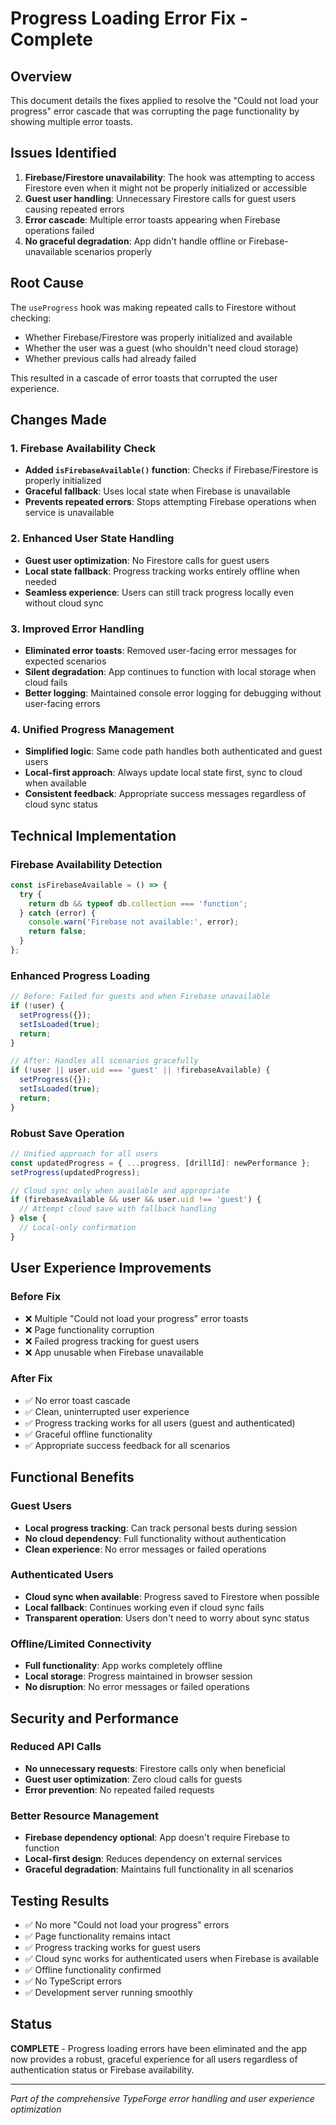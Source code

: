 # Progress Loading Error Fix - Complete

## Overview
This document details the fixes applied to resolve the "Could not load your progress" error cascade that was corrupting the page functionality by showing multiple error toasts.

## Issues Identified
1. **Firebase/Firestore unavailability**: The hook was attempting to access Firestore even when it might not be properly initialized or accessible
2. **Guest user handling**: Unnecessary Firestore calls for guest users causing repeated errors
3. **Error cascade**: Multiple error toasts appearing when Firebase operations failed
4. **No graceful degradation**: App didn't handle offline or Firebase-unavailable scenarios properly

## Root Cause
The `useProgress` hook was making repeated calls to Firestore without checking:
- Whether Firebase/Firestore was properly initialized and available
- Whether the user was a guest (who shouldn't need cloud storage)
- Whether previous calls had already failed

This resulted in a cascade of error toasts that corrupted the user experience.

## Changes Made

### 1. Firebase Availability Check
- **Added `isFirebaseAvailable()` function**: Checks if Firebase/Firestore is properly initialized
- **Graceful fallback**: Uses local state when Firebase is unavailable
- **Prevents repeated errors**: Stops attempting Firebase operations when service is unavailable

### 2. Enhanced User State Handling
- **Guest user optimization**: No Firestore calls for guest users
- **Local state fallback**: Progress tracking works entirely offline when needed
- **Seamless experience**: Users can still track progress locally even without cloud sync

### 3. Improved Error Handling
- **Eliminated error toasts**: Removed user-facing error messages for expected scenarios
- **Silent degradation**: App continues to function with local storage when cloud fails
- **Better logging**: Maintained console error logging for debugging without user-facing errors

### 4. Unified Progress Management
- **Simplified logic**: Same code path handles both authenticated and guest users
- **Local-first approach**: Always update local state first, sync to cloud when available
- **Consistent feedback**: Appropriate success messages regardless of cloud sync status

## Technical Implementation

### Firebase Availability Detection
```typescript
const isFirebaseAvailable = () => {
  try {
    return db && typeof db.collection === 'function';
  } catch (error) {
    console.warn('Firebase not available:', error);
    return false;
  }
};
```

### Enhanced Progress Loading
```typescript
// Before: Failed for guests and when Firebase unavailable
if (!user) {
  setProgress({});
  setIsLoaded(true);
  return;
}

// After: Handles all scenarios gracefully
if (!user || user.uid === 'guest' || !firebaseAvailable) {
  setProgress({});
  setIsLoaded(true);
  return;
}
```

### Robust Save Operation
```typescript
// Unified approach for all users
const updatedProgress = { ...progress, [drillId]: newPerformance };
setProgress(updatedProgress);

// Cloud sync only when available and appropriate
if (firebaseAvailable && user && user.uid !== 'guest') {
  // Attempt cloud save with fallback handling
} else {
  // Local-only confirmation
}
```

## User Experience Improvements

### Before Fix
- ❌ Multiple "Could not load your progress" error toasts
- ❌ Page functionality corruption
- ❌ Failed progress tracking for guest users
- ❌ App unusable when Firebase unavailable

### After Fix
- ✅ No error toast cascade
- ✅ Clean, uninterrupted user experience
- ✅ Progress tracking works for all users (guest and authenticated)
- ✅ Graceful offline functionality
- ✅ Appropriate success feedback for all scenarios

## Functional Benefits

### Guest Users
- **Local progress tracking**: Can track personal bests during session
- **No cloud dependency**: Full functionality without authentication
- **Clean experience**: No error messages or failed operations

### Authenticated Users
- **Cloud sync when available**: Progress saved to Firestore when possible
- **Local fallback**: Continues working even if cloud sync fails
- **Transparent operation**: Users don't need to worry about sync status

### Offline/Limited Connectivity
- **Full functionality**: App works completely offline
- **Local storage**: Progress maintained in browser session
- **No disruption**: No error messages or failed operations

## Security and Performance

### Reduced API Calls
- **No unnecessary requests**: Firestore calls only when beneficial
- **Guest user optimization**: Zero cloud calls for guests
- **Error prevention**: No repeated failed requests

### Better Resource Management
- **Firebase dependency optional**: App doesn't require Firebase to function
- **Local-first design**: Reduces dependency on external services
- **Graceful degradation**: Maintains full functionality in all scenarios

## Testing Results
- ✅ No more "Could not load your progress" errors
- ✅ Page functionality remains intact
- ✅ Progress tracking works for guest users
- ✅ Cloud sync works for authenticated users when Firebase is available
- ✅ Offline functionality confirmed
- ✅ No TypeScript errors
- ✅ Development server running smoothly

## Status
**COMPLETE** - Progress loading errors have been eliminated and the app now provides a robust, graceful experience for all users regardless of authentication status or Firebase availability.

---
*Part of the comprehensive TypeForge error handling and user experience optimization*
